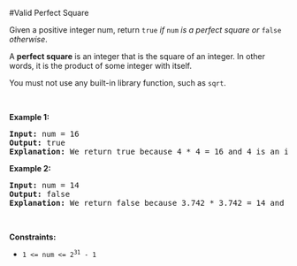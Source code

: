 #Valid Perfect Square
<p>Given a positive integer num, return <code>true</code> <em>if</em> <code>num</code> <em>is a perfect square or</em> <code>false</code> <em>otherwise</em>.</p>
<p>A <strong>perfect square</strong> is an integer that is the square of an integer. In other words, it is the product of some integer with itself.</p>
<p>You must not use any built-in library function, such as <code>sqrt</code>.</p>
<p> </p>
<p><strong class="example">Example 1:</strong></p>
<pre><strong>Input:</strong> num = 16
<strong>Output:</strong> true
<strong>Explanation:</strong> We return true because 4 * 4 = 16 and 4 is an integer.
</pre>
<p><strong class="example">Example 2:</strong></p>
<pre><strong>Input:</strong> num = 14
<strong>Output:</strong> false
<strong>Explanation:</strong> We return false because 3.742 * 3.742 = 14 and 3.742 is not an integer.
</pre>
<p> </p>
<p><strong>Constraints:</strong></p>
<ul>
<li><code>1 &lt;= num &lt;= 2<sup>31</sup> - 1</code></li>
</ul>
